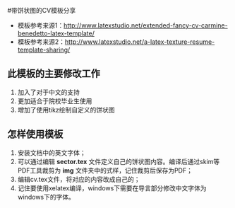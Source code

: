 #带饼状图的CV模板分享

* 模板参考来源1：http://www.latexstudio.net/extended-fancy-cv-carmine-benedetto-latex-template/
* 模板参考来源2：http://www.latexstudio.net/a-latex-texture-resume-template-sharing/

## 此模板的主要修改工作

1. 加入了对于中文的支持
2. 更加适合于院校毕业生使用
3. 增加了使用tikz绘制自定义的饼状图

## 怎样使用模板
1. 安装文档中的英文字体；
1. 可以通过编辑 **sector.tex** 文件定义自己的饼状图内容。编译后通过skim等PDF工具裁剪为 **img** 文件夹中的式样，记住裁剪后保存为PDF；
2. 编辑cv.tex文件，将对应的内容改成自己的；
3. 记住要使用xelatex编译，windows下需要在导言部分修改中文字体为windows下的字体。


